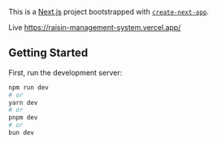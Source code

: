 This is a [Next.js](https://nextjs.org) project bootstrapped with [`create-next-app`](https://nextjs.org/docs/app/api-reference/cli/create-next-app).

Live https://raisin-management-system.vercel.app/

## Getting Started

First, run the development server:

```bash
npm run dev
# or
yarn dev
# or
pnpm dev
# or
bun dev
```

 
 
